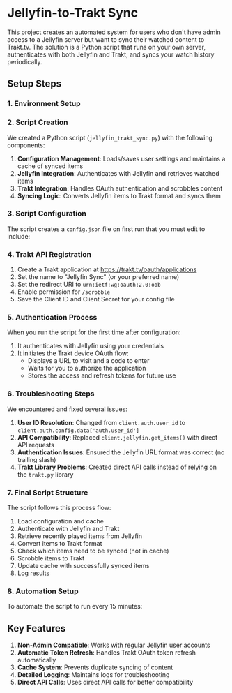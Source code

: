 
# Jellyfin-to-Trakt Sync

This project creates an automated system for users who don't have admin access to a Jellyfin server but want to sync their watched content to Trakt.tv. The solution is a Python script that runs on your own server, authenticates with both Jellyfin and Trakt, and syncs your watch history periodically.

## Setup Steps

### 1. Environment Setup


### 2. Script Creation

We created a Python script (`jellyfin_trakt_sync.py`) with the following components:

1. **Configuration Management**: Loads/saves user settings and maintains a cache of synced items
2. **Jellyfin Integration**: Authenticates with Jellyfin and retrieves watched items
3. **Trakt Integration**: Handles OAuth authentication and scrobbles content
4. **Syncing Logic**: Converts Jellyfin items to Trakt format and syncs them

### 3. Script Configuration

The script creates a `config.json` file on first run that you must edit to include:


### 4. Trakt API Registration

1. Create a Trakt application at https://trakt.tv/oauth/applications
2. Set the name to "Jellyfin Sync" (or your preferred name)
3. Set the redirect URI to `urn:ietf:wg:oauth:2.0:oob`
4. Enable permission for `/scrobble`
5. Save the Client ID and Client Secret for your config file

### 5. Authentication Process

When you run the script for the first time after configuration:

1. It authenticates with Jellyfin using your credentials
2. It initiates the Trakt device OAuth flow:
   - Displays a URL to visit and a code to enter
   - Waits for you to authorize the application
   - Stores the access and refresh tokens for future use

### 6. Troubleshooting Steps

We encountered and fixed several issues:

1. **User ID Resolution**: Changed from `client.auth.user_id` to `client.auth.config.data['auth.user_id']`
2. **API Compatibility**: Replaced `client.jellyfin.get_items()` with direct API requests
3. **Authentication Issues**: Ensured the Jellyfin URL format was correct (no trailing slash)
4. **Trakt Library Problems**: Created direct API calls instead of relying on the `trakt.py` library

### 7. Final Script Structure

The script follows this process flow:

1. Load configuration and cache
2. Authenticate with Jellyfin and Trakt
3. Retrieve recently played items from Jellyfin
4. Convert items to Trakt format
5. Check which items need to be synced (not in cache)
6. Scrobble items to Trakt
7. Update cache with successfully synced items
8. Log results

### 8. Automation Setup

To automate the script to run every 15 minutes:


## Key Features

1. **Non-Admin Compatible**: Works with regular Jellyfin user accounts
2. **Automatic Token Refresh**: Handles Trakt OAuth token refresh automatically
3. **Cache System**: Prevents duplicate syncing of content
4. **Detailed Logging**: Maintains logs for troubleshooting
5. **Direct API Calls**: Uses direct API calls for better compatibility


